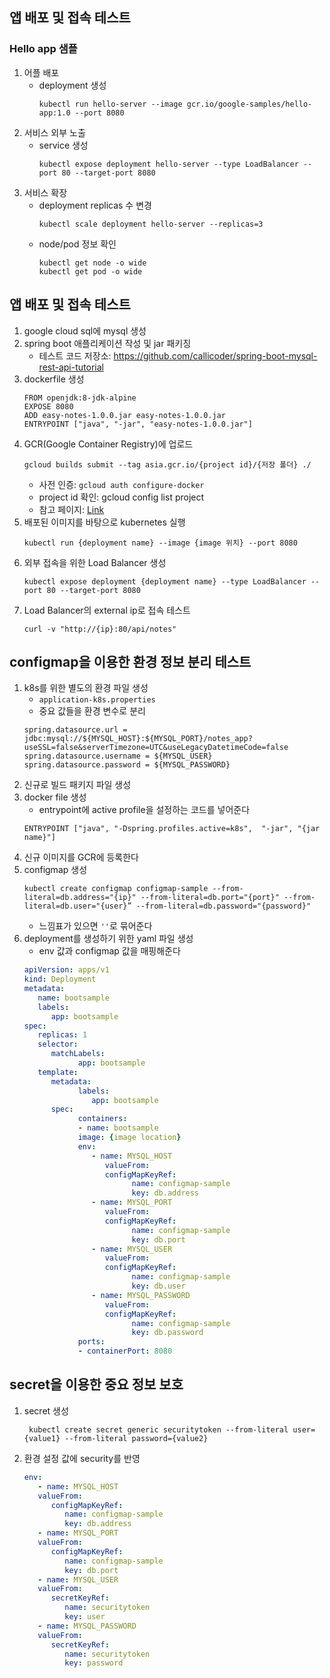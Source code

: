 
## 앱 배포 및 접속 테스트
### Hello app 샘플
1. 어플 배포
   - deployment 생성
      ~~~
      kubectl run hello-server --image gcr.io/google-samples/hello-app:1.0 --port 8080
      ~~~
2. 서비스 외부 노출
   - service 생성
      ~~~
      kubectl expose deployment hello-server --type LoadBalancer --port 80 --target-port 8080
      ~~~
3. 서비스 확장
   - deployment replicas 수 변경
      ~~~
      kubectl scale deployment hello-server --replicas=3
      ~~~
   - node/pod 정보 확인
      ~~~
      kubectl get node -o wide
      kubectl get pod -o wide
      ~~~
    
## 앱 배포 및 접속 테스트
1. google cloud sql에 mysql 생성
2. spring boot 애플리케이션 작성 및 jar 패키징
   - 테스트 코드 저장소: https://github.com/callicoder/spring-boot-mysql-rest-api-tutorial
3. dockerfile 생성
   ~~~
   FROM openjdk:8-jdk-alpine
   EXPOSE 8080
   ADD easy-notes-1.0.0.jar easy-notes-1.0.0.jar
   ENTRYPOINT ["java", "-jar", "easy-notes-1.0.0.jar"]
   ~~~
4. GCR(Google Container Registry)에 업로드
   ~~~
   gcloud builds submit --tag asia.gcr.io/{project id}/{저장 폴더} ./
   ~~~
   - 사전 인증: `gcloud auth configure-docker`
   - project id 확인: gcloud config list project
   - 참고 페이지: [Link](https://cloud.google.com/container-registry/docs/pushing-and-pulling?_ga=2.85999320.-1118888932.1577827910&_gac=1.262590846.1598043950.Cj0KCQjw4f35BRDBARIsAPePBHwsvv0ss-WXdKmGIK1ObtP1EthYns4xrA6TJdFFO-UN-bT-Ia7VqvgaArpPEALw_wcB)
5. 배포된 이미지를 바탕으로 kubernetes 실행
   ~~~
   kubectl run {deployment name} --image {image 위치} --port 8080
   ~~~
6. 외부 접속을 위한 Load Balancer 생성
   ~~~
   kubectl expose deployment {deployment name} --type LoadBalancer --port 80 --target-port 8080
   ~~~
7. Load Balancer의 external ip로 접속 테스트
   ~~~
   curl -v "http://{ip}:80/api/notes"
   ~~~

## configmap을 이용한 환경 정보 분리 테스트
1. k8s를 위한 별도의 환경 파일 생성
   - `application-k8s.properties`
   - 중요 값들을 환경 변수로 분리
   ~~~
   spring.datasource.url = jdbc:mysql://${MYSQL_HOST}:${MYSQL_PORT}/notes_app?useSSL=false&serverTimezone=UTC&useLegacyDatetimeCode=false
   spring.datasource.username = ${MYSQL_USER}
   spring.datasource.password = ${MYSQL_PASSWORD}
   ~~~
2. 신규로 빌드 패키지 파일 생성
3. docker file 생성
   - entrypoint에 active profile을 설정하는 코드를 넣어준다
   ~~~
   ENTRYPOINT ["java", "-Dspring.profiles.active=k8s",  "-jar", "{jar name}"]
   ~~~
4. 신규 이미지를 GCR에 등록한다
5. configmap 생성
   ~~~
   kubectl create configmap configmap-sample --from-literal=db.address="{ip}" --from-literal=db.port="{port}" --from-literal=db.user="{user}” --from-literal=db.password="{password}"
   ~~~
   - 느낌표가 있으면 `''`로 묶어준다
6. deployment를 생성하기 위한 yaml 파일 생성
   - env 값과 configmap 값을 매핑해준다
   ~~~yaml
   apiVersion: apps/v1
   kind: Deployment
   metadata:
      name: bootsample
      labels:
         app: bootsample
   spec:
      replicas: 1
      selector:
         matchLabels:
               app: bootsample
      template:
         metadata:
               labels:
                  app: bootsample
         spec:
               containers:
               - name: bootsample
               image: {image location}
               env:
                  - name: MYSQL_HOST
                     valueFrom:
                     configMapKeyRef:
                           name: configmap-sample
                           key: db.address
                  - name: MYSQL_PORT
                     valueFrom:
                     configMapKeyRef:
                           name: configmap-sample
                           key: db.port
                  - name: MYSQL_USER
                     valueFrom:
                     configMapKeyRef:
                           name: configmap-sample
                           key: db.user
                  - name: MYSQL_PASSWORD
                     valueFrom:
                     configMapKeyRef:
                           name: configmap-sample
                           key: db.password
               ports:
               - containerPort: 8080 
   ~~~

## secret을 이용한 중요 정보 보호
1. secret 생성
   ~~~
    kubectl create secret generic securitytoken --from-literal user={value1} --from-literal password={value2}
   ~~~
2. 환경 설정 값에 security를 반영
   ~~~yaml
   env:
      - name: MYSQL_HOST
      valueFrom:
         configMapKeyRef:
            name: configmap-sample
            key: db.address
      - name: MYSQL_PORT
      valueFrom:
         configMapKeyRef:
            name: configmap-sample
            key: db.port
      - name: MYSQL_USER
      valueFrom:
         secretKeyRef:
            name: securitytoken
            key: user
      - name: MYSQL_PASSWORD
      valueFrom:
         secretKeyRef:
            name: securitytoken
            key: password
   ~~~

